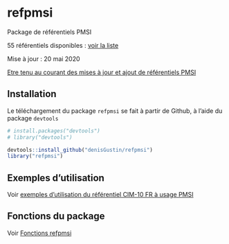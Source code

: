 
<!-- README.md is generated from README.Rmd. Please edit that file -->

# refpmsi

Package de référentiels PMSI

55 référentiels disponibles : [voir la
liste](https://denisgustin.github.io/refpmsi/articles/liste_ref.html)

Mise à jour : 20 mai 2020

[Etre tenu au courant des mises à jour et ajout de référentiels
PMSI](http://www.lespmsi.com/r-et-pmsi/)

## Installation

Le téléchargement du package `refpmsi` se fait à partir de Github, à
l’aide du package `devtools`

``` r
# install.packages("devtools")
# library("devtools")

devtools::install_github("denisGustin/refpmsi")
library("refpmsi")
```

## Exemples d’utilisation

Voir [exemples d’utilisation du référentiel CIM-10 FR à usage
PMSI](https://denisgustin.github.io/refpmsi/articles/cim.html)

## Fonctions du package

Voir [Fonctions
refpmsi](https://denisgustin.github.io/refpmsi/articles/fonctions_refpmsi.html)
